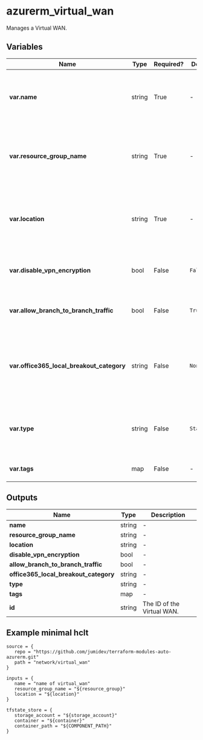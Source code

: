 # azurerm_virtual_wan

Manages a Virtual WAN.

## Variables

| Name | Type | Required? |  Default  |  possible values |  Description |
| ---- | ---- | --------- |  ----------- | ----------- | ----------- |
| **var.name** | string | True | -  |  -  |  Specifies the name of the Virtual WAN. Changing this forces a new resource to be created. | 
| **var.resource_group_name** | string | True | -  |  -  |  The name of the resource group in which to create the Virtual WAN. Changing this forces a new resource to be created. | 
| **var.location** | string | True | -  |  -  |  Specifies the supported Azure location where the resource exists. Changing this forces a new resource to be created. | 
| **var.disable_vpn_encryption** | bool | False | `False`  |  -  |  Boolean flag to specify whether VPN encryption is disabled. Defaults to `false`. | 
| **var.allow_branch_to_branch_traffic** | bool | False | `True`  |  -  |  Boolean flag to specify whether branch to branch traffic is allowed. Defaults to `true`. | 
| **var.office365_local_breakout_category** | string | False | `None`  |  `Optimize`, `OptimizeAndAllow`, `All`, `None`  |  Specifies the Office365 local breakout category. Possible values include: `Optimize`, `OptimizeAndAllow`, `All`, `None`. Defaults to `None`. | 
| **var.type** | string | False | `Standard`  |  -  |  Specifies the Virtual WAN type. Possible Values include: `Basic` and `Standard`. Defaults to `Standard`. | 
| **var.tags** | map | False | -  |  -  |  A mapping of tags to assign to the Virtual WAN. | 



## Outputs

| Name | Type | Description |
| ---- | ---- | --------- | 
| **name** | string  | - | 
| **resource_group_name** | string  | - | 
| **location** | string  | - | 
| **disable_vpn_encryption** | bool  | - | 
| **allow_branch_to_branch_traffic** | bool  | - | 
| **office365_local_breakout_category** | string  | - | 
| **type** | string  | - | 
| **tags** | map  | - | 
| **id** | string  | The ID of the Virtual WAN. | 

## Example minimal hclt

```hcl
source = {
   repo = "https://github.com/jumidev/terraform-modules-auto-azurerm.git" 
   path = "network/virtual_wan" 
}

inputs = {
   name = "name of virtual_wan" 
   resource_group_name = "${resource_group}" 
   location = "${location}" 
}

tfstate_store = {
   storage_account = "${storage_account}" 
   container = "${container}" 
   container_path = "${COMPONENT_PATH}" 
}


```